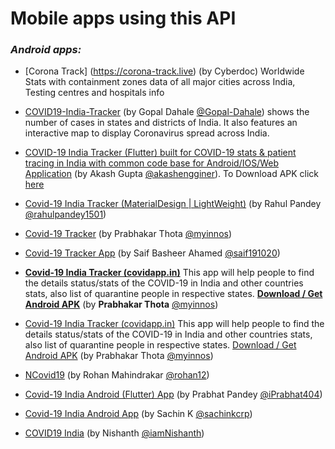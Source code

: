 # Mobile apps using this API

### _Android apps:_
- [Corona Track] (https://corona-track.live) (by Cyberdoc) Worldwide Stats with containment zones data of all major cities across India, Testing centres and hospitals info

- [COVID19-India-Tracker](https://github.com/Gopal-Dahale/COVID19-India-Tracker) (by Gopal Dahale [@Gopal-Dahale](https://github.com/Gopal-Dahale)) shows the number of cases in states and districts of India. It also features an interactive map to display Coronavirus spread across India.

- [COVID-19 India Tracker (Flutter) built for COVID-19 stats & patient tracing in India with common code base for Android/IOS/Web Application](https://github.com/akashengginer/covid-19_tracker_india) (by Akash Gupta [@akashengginer](https://github.com/akashengginer)). To Download APK click [here](https://github.com/akashengginer/covid-19_tracker_india/blob/master/apk/app-release.apk) 

- [Covid-19 India Tracker (MaterialDesign | LightWeight)](https://tinyurl.com/covid19IndiaTracker) (by Rahul Pandey [@rahulpandey1501](http://github.com/rahulpandey1501))

- [Covid-19 Tracker](http://covidapp.in) (by Prabhakar Thota [@myinnos](https://github.com/myinnos))

- [Covid-19 Tracker App](https://github.com/saif191020/covid-19-Tracker-App) (by Saif Basheer Ahamed [@saif191020](https://github.com/saif191020))

- __[Covid-19 India Tracker (covidapp.in)](http://covidapp.in)__ This app will help people to find the details status/stats of the COVID-19 in India and other countries stats, also list of quarantine people in respective states. __[Download / Get Android APK](https://drive.google.com/file/d/1n35tQndjuDJR8l1-zYHu6UBO-ZFibFuO/view)__ (by __Prabhakar Thota__ [@myinnos](https://github.com/myinnos))

- [Covid-19 India Tracker (covidapp.in)](http://covidapp.in) This app will help people to find the details status/stats of the COVID-19 in India and other countries stats, also list of quarantine people in respective states. [Download / Get Android APK](https://drive.google.com/file/d/1n35tQndjuDJR8l1-zYHu6UBO-ZFibFuO/view) (by Prabhakar Thota [@myinnos](https://github.com/myinnos))

- [NCovid19](http://covid.softycom.in) (by Rohan Mahindrakar [@rohan12](https://github.com/ROHAN12))

- [Covid-19 India Android (Flutter) App](https://github.com/iPrabhat404/covid19-flutter) (by Prabhat Pandey [@iPrabhat404](https://github.com/iPrabhat404))

- [Covid-19 India Android App](https://tinyurl.com/covid19indiask) (by Sachin K [@sachinkcrp](https://github.com/sachinkcrp))

- [COVID19 India](https://github.com/iamnishanth/Covid19India) (by Nishanth [@iamNishanth](https://github.com/iamnishanth))
